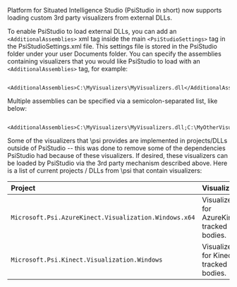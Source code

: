 Platform for Situated Intelligence Studio (PsiStudio in short) now supports loading custom 3rd party visualizers from external DLLs. 

To enable PsiStudio to load external DLLs, you can add an `<AdditionalAssemblies>` xml tag inside the main `<PsiStudioSettings>` tag in the PsiStudioSettings.xml file. This settings file is stored in the PsiStudio folder under your user Documents folder. You can specify the assemblies containing visualizers that you would like PsiStudio to load with an `<AdditionalAssemblies>` tag, for example:

```text
    <AdditionalAssemblies>C:\MyVisualizers\MyVisualizers.dll</AdditionalAssemblies>
```

Multiple assemblies can be specified via a semicolon-separated list, like below:

```text
    <AdditionalAssemblies>C:\MyVisualizers\MyVisualizers.dll;C:\MyOtherVisualizers\MyOtherVisualizers.dll</AdditionalAssemblies>
```

Some of the visualizers that \\psi provides are implemented in projects/DLLs outside of PsiStudio -- this was done to remove some of the dependencies PsiStudio had because of these visualizers. If desired, these visualizers can be loaded by PsiStudio via the 3rd party mechanism described above. Here is a list of current projects / DLLs from \\psi that contain visualizers:

| Project | Visualizers |
| :-------- | :----------------- |
| `Microsoft.Psi.AzureKinect.Visualization.Windows.x64` | Visualizers for AzureKinect tracked bodies. |
| `Microsoft.Psi.Kinect.Visualization.Windows` | Visualizers for Kinect tracked bodies. |
